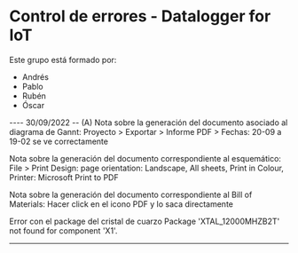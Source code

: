 # Control de errores - Datalogger for IoT
 
Este grupo está formado por: 
  - Andrés
  - Pablo
  - Rubén
  - Óscar
  
---- 30/09/2022 -- (A)
Nota sobre la generación del documento asociado al diagrama de Gannt:
Proyecto > Exportar > Informe PDF > Fechas: 20-09 a 19-02 se ve correctamente

Nota sobre la generación del documento correspondiente al esquemático:
File > Print Design: page orientation: Landscape, All sheets, Print in Colour, Printer: Microsoft Print to PDF 

Nota sobre la generación del documento correspondiente al Bill of Materials:
Hacer click en el icono PDF y lo saca directamente

Error con el package del cristal de cuarzo
Package 'XTAL_12000MHZB2T' not found for component 'X1'.


-------

